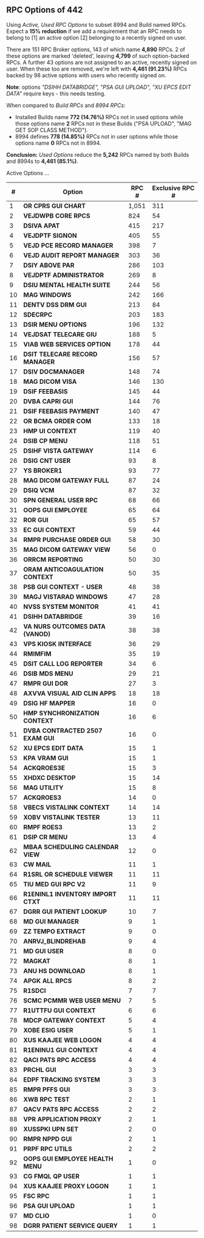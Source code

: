 ## RPC Options of 442 
    
Using _Active, Used RPC Options_ to subset 8994 and Build named RPCs. Expect a __15% reduction__ if we add a requirement that an RPC needs to belong to [1] an active option [2] belonging to a recently signed on user.
    
There are 151 RPC Broker options, 143 of which name __4,890__ RPCs. 2 of these options are marked 'deleted', leaving __4,799__ of such option-backed RPCs. A further 43 options are not assigned to an active, recently signed on user. When these too are removed, we're left with __4,461 (91.23%)__ RPCs backed by 98 active options with users who recently signed on.
    
__Note__: options _"DSIHH DATABRIDGE", "PSA GUI UPLOAD", "XU EPCS EDIT DATA"_ require keys - this needs testing.
    
When compared to _Build RPCs_ and _8994 RPCs_:
    
  * Installed Builds name __772 (14.76%)__ RPCs not in used options while those options name __2__ RPCs not in these Builds ("PSA UPLOAD", "MAG GET SOP CLASS METHOD").
  * 8994 defines __778 (14.85%)__ RPCs not in user options while those options name __0__ RPCs not in 8994.
  
__Conclusion:__ _Used Options_ reduce the __5,242__ RPCs named by both Builds and 8994s to __4,461 (85.1%)__.

Active Options ...

\# | Option | RPC \# | Exclusive RPC \#
--- | --- | --- | ---
1 | __OR CPRS GUI CHART__ | 1,051 | 311
2 | __VEJDWPB CORE RPCS__ | 824 | 54
3 | __DSIVA APAT__ | 415 | 217
4 | __VEJDPTF SIGNON__ | 405 | 55
5 | __VEJD PCE RECORD MANAGER__ | 398 | 7
6 | __VEJD AUDIT REPORT MANAGER__ | 303 | 36
7 | __DSIY ABOVE PAR__ | 286 | 103
8 | __VEJDPTF ADMINISTRATOR__ | 269 | 8
9 | __DSIU MENTAL HEALTH SUITE__ | 244 | 56
10 | __MAG WINDOWS__ | 242 | 166
11 | __DENTV DSS DRM GUI__ | 213 | 84
12 | __SDECRPC__ | 203 | 183
13 | __DSIR MENU OPTIONS__ | 196 | 132
14 | __VEJDSAT TELECARE GIU__ | 188 | 5
15 | __VIAB WEB SERVICES OPTION__ | 178 | 44
16 | __DSIT TELECARE RECORD MANAGER__ | 156 | 57
17 | __DSIV DOCMANAGER__ | 148 | 74
18 | __MAG DICOM VISA__ | 146 | 130
19 | __DSIF FEEBASIS__ | 145 | 44
20 | __DVBA CAPRI GUI__ | 144 | 76
21 | __DSIF FEEBASIS PAYMENT__ | 140 | 47
22 | __OR BCMA ORDER COM__ | 133 | 18
23 | __HMP UI CONTEXT__ | 119 | 40
24 | __DSIB CP MENU__ | 118 | 51
25 | __DSIHF VISTA GATEWAY__ | 114 | 6
26 | __DSIG CNT USER__ | 93 | 8
27 | __YS BROKER1__ | 93 | 77
28 | __MAG DICOM GATEWAY FULL__ | 87 | 24
29 | __DSIQ VCM__ | 87 | 32
30 | __SPN GENERAL USER RPC__ | 68 | 66
31 | __OOPS GUI EMPLOYEE__ | 65 | 64
32 | __ROR GUI__ | 65 | 57
33 | __EC GUI CONTEXT__ | 59 | 44
34 | __RMPR PURCHASE ORDER GUI__ | 58 | 30
35 | __MAG DICOM GATEWAY VIEW__ | 56 | 0
36 | __ORRCM REPORTING__ | 50 | 30
37 | __ORAM ANTICOAGULATION CONTEXT__ | 50 | 35
38 | __PSB GUI CONTEXT - USER__ | 48 | 38
39 | __MAGJ VISTARAD WINDOWS__ | 47 | 28
40 | __NVSS SYSTEM MONITOR__ | 41 | 41
41 | __DSIHH DATABRIDGE__ | 39 | 16
42 | __VA NURS OUTCOMES DATA (VANOD)__ | 38 | 38
43 | __VPS KIOSK INTERFACE__ | 36 | 29
44 | __RMIMFIM__ | 35 | 19
45 | __DSIT CALL LOG REPORTER__ | 34 | 6
46 | __DSIB MDS MENU__ | 29 | 21
47 | __RMPR GUI DOR__ | 27 | 3
48 | __AXVVA VISUAL AID CLIN APPS__ | 18 | 18
49 | __DSIG HF MAPPER__ | 16 | 0
50 | __HMP SYNCHRONIZATION CONTEXT__ | 16 | 6
51 | __DVBA CONTRACTED 2507 EXAM GUI__ | 16 | 0
52 | __XU EPCS EDIT DATA__ | 15 | 1
53 | __KPA VRAM GUI__ | 15 | 1
54 | __ACKQROES3E__ | 15 | 3
55 | __XHDXC DESKTOP__ | 15 | 14
56 | __MAG UTILITY__ | 15 | 8
57 | __ACKQROES3__ | 14 | 0
58 | __VBECS VISTALINK CONTEXT__ | 14 | 14
59 | __XOBV VISTALINK TESTER__ | 13 | 11
60 | __RMPF ROES3__ | 13 | 2
61 | __DSIP CR MENU__ | 13 | 4
62 | __MBAA SCHEDULING CALENDAR VIEW__ | 12 | 0
63 | __CW MAIL__ | 11 | 1
64 | __R1SRL OR SCHEDULE VIEWER__ | 11 | 11
65 | __TIU MED GUI RPC V2__ | 11 | 9
66 | __R1ENINL1 INVENTORY IMPORT CTXT__ | 11 | 11
67 | __DGRR GUI PATIENT LOOKUP__ | 10 | 7
68 | __MD GUI MANAGER__ | 9 | 1
69 | __ZZ TEMPO EXTRACT__ | 9 | 0
70 | __ANRVJ_BLINDREHAB__ | 9 | 4
71 | __MD GUI USER__ | 8 | 0
72 | __MAGKAT__ | 8 | 1
73 | __ANU HS DOWNLOAD__ | 8 | 1
74 | __APGK ALL RPCS__ | 8 | 2
75 | __R1SDCI__ | 7 | 7
76 | __SCMC PCMMR WEB USER MENU__ | 7 | 5
77 | __R1UTTFU GUI CONTEXT__ | 6 | 6
78 | __MDCP GATEWAY CONTEXT__ | 5 | 4
79 | __XOBE ESIG USER__ | 5 | 1
80 | __XUS KAAJEE WEB LOGON__ | 4 | 4
81 | __R1ENINU1 GUI CONTEXT__ | 4 | 4
82 | __QACI PATS RPC ACCESS__ | 4 | 4
83 | __PRCHL GUI__ | 3 | 3
84 | __EDPF TRACKING SYSTEM__ | 3 | 3
85 | __RMPR PFFS GUI__ | 3 | 3
86 | __XWB RPC TEST__ | 2 | 1
87 | __QACV PATS RPC ACCESS__ | 2 | 2
88 | __VPR APPLICATION PROXY__ | 2 | 1
89 | __XUSSPKI UPN SET__ | 2 | 0
90 | __RMPR NPPD GUI__ | 2 | 1
91 | __PRPF RPC UTILS__ | 2 | 2
92 | __OOPS GUI EMPLOYEE HEALTH MENU__ | 1 | 0
93 | __CG FMQL QP USER__ | 1 | 1
94 | __XUS KAAJEE PROXY LOGON__ | 1 | 1
95 | __FSC RPC__ | 1 | 1
96 | __PSA GUI UPLOAD__ | 1 | 1
97 | __MD CLIO__ | 1 | 0
98 | __DGRR PATIENT SERVICE QUERY__ | 1 | 1


